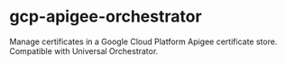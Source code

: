 # gcp-apigee-orchestrator
Manage certificates in a Google Cloud Platform Apigee certificate store. Compatible with Universal Orchestrator.
